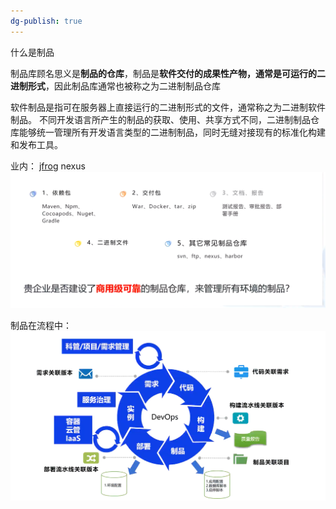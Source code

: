 ```yaml
---
dg-publish: true
---
```

什么是制品

制品库顾名思义是**制品的仓库**，制品是**软件交付的成果性产物，通常是可运行的二进制形式**，因此制品库通常也被称之为二进制制品仓库

软件制品是指可在服务器上直接运行的二进制形式的文件，通常称之为二进制软件制品。 不同开发语言所产生的制品的获取、使用、共享方式不同，二进制制品仓库能够统一管理所有开发语言类型的二进制制品，同时无缝对接现有的标准化构建和发布工具。

业内： [jfrog](https://www.jfrogchina.com/blog/comprehend-artifactory/)   nexus
![](什么是制品.png)

制品在流程中： 
![](制品在流程中.png)
